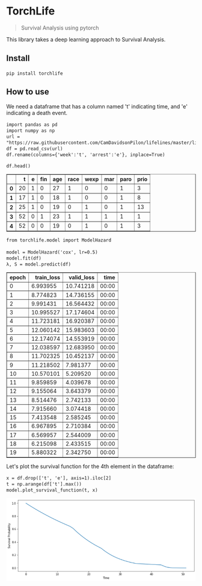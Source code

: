# TorchLife
> Survival Analysis using pytorch


This library takes a deep learning approach to Survival Analysis.

## Install

`pip install torchlife`

## How to use
We need a dataframe that has a column named 't' indicating time, and 'e' indicating a death event.

```
import pandas as pd
import numpy as np
url = "https://raw.githubusercontent.com/CamDavidsonPilon/lifelines/master/lifelines/datasets/rossi.csv"
df = pd.read_csv(url)
df.rename(columns={'week':'t', 'arrest':'e'}, inplace=True)
```

```
df.head()
```




<div>
<style scoped>
    .dataframe tbody tr th:only-of-type {
        vertical-align: middle;
    }

    .dataframe tbody tr th {
        vertical-align: top;
    }

    .dataframe thead th {
        text-align: right;
    }
</style>
<table border="1" class="dataframe">
  <thead>
    <tr style="text-align: right;">
      <th></th>
      <th>t</th>
      <th>e</th>
      <th>fin</th>
      <th>age</th>
      <th>race</th>
      <th>wexp</th>
      <th>mar</th>
      <th>paro</th>
      <th>prio</th>
    </tr>
  </thead>
  <tbody>
    <tr>
      <th>0</th>
      <td>20</td>
      <td>1</td>
      <td>0</td>
      <td>27</td>
      <td>1</td>
      <td>0</td>
      <td>0</td>
      <td>1</td>
      <td>3</td>
    </tr>
    <tr>
      <th>1</th>
      <td>17</td>
      <td>1</td>
      <td>0</td>
      <td>18</td>
      <td>1</td>
      <td>0</td>
      <td>0</td>
      <td>1</td>
      <td>8</td>
    </tr>
    <tr>
      <th>2</th>
      <td>25</td>
      <td>1</td>
      <td>0</td>
      <td>19</td>
      <td>0</td>
      <td>1</td>
      <td>0</td>
      <td>1</td>
      <td>13</td>
    </tr>
    <tr>
      <th>3</th>
      <td>52</td>
      <td>0</td>
      <td>1</td>
      <td>23</td>
      <td>1</td>
      <td>1</td>
      <td>1</td>
      <td>1</td>
      <td>1</td>
    </tr>
    <tr>
      <th>4</th>
      <td>52</td>
      <td>0</td>
      <td>0</td>
      <td>19</td>
      <td>0</td>
      <td>1</td>
      <td>0</td>
      <td>1</td>
      <td>3</td>
    </tr>
  </tbody>
</table>
</div>



```
from torchlife.model import ModelHazard

model = ModelHazard('cox', lr=0.5)
model.fit(df)
λ, S = model.predict(df)
```


<table border="1" class="dataframe">
  <thead>
    <tr style="text-align: left;">
      <th>epoch</th>
      <th>train_loss</th>
      <th>valid_loss</th>
      <th>time</th>
    </tr>
  </thead>
  <tbody>
    <tr>
      <td>0</td>
      <td>6.993955</td>
      <td>10.741218</td>
      <td>00:00</td>
    </tr>
    <tr>
      <td>1</td>
      <td>8.774823</td>
      <td>14.736155</td>
      <td>00:00</td>
    </tr>
    <tr>
      <td>2</td>
      <td>9.991431</td>
      <td>16.564432</td>
      <td>00:00</td>
    </tr>
    <tr>
      <td>3</td>
      <td>10.995527</td>
      <td>17.174604</td>
      <td>00:00</td>
    </tr>
    <tr>
      <td>4</td>
      <td>11.723181</td>
      <td>16.920387</td>
      <td>00:00</td>
    </tr>
    <tr>
      <td>5</td>
      <td>12.060142</td>
      <td>15.983603</td>
      <td>00:00</td>
    </tr>
    <tr>
      <td>6</td>
      <td>12.174074</td>
      <td>14.553919</td>
      <td>00:00</td>
    </tr>
    <tr>
      <td>7</td>
      <td>12.038597</td>
      <td>12.683950</td>
      <td>00:00</td>
    </tr>
    <tr>
      <td>8</td>
      <td>11.702325</td>
      <td>10.452137</td>
      <td>00:00</td>
    </tr>
    <tr>
      <td>9</td>
      <td>11.218502</td>
      <td>7.981377</td>
      <td>00:00</td>
    </tr>
    <tr>
      <td>10</td>
      <td>10.570101</td>
      <td>5.209520</td>
      <td>00:00</td>
    </tr>
    <tr>
      <td>11</td>
      <td>9.859859</td>
      <td>4.039678</td>
      <td>00:00</td>
    </tr>
    <tr>
      <td>12</td>
      <td>9.155064</td>
      <td>3.643379</td>
      <td>00:00</td>
    </tr>
    <tr>
      <td>13</td>
      <td>8.514476</td>
      <td>2.742133</td>
      <td>00:00</td>
    </tr>
    <tr>
      <td>14</td>
      <td>7.915660</td>
      <td>3.074418</td>
      <td>00:00</td>
    </tr>
    <tr>
      <td>15</td>
      <td>7.413548</td>
      <td>2.585245</td>
      <td>00:00</td>
    </tr>
    <tr>
      <td>16</td>
      <td>6.967895</td>
      <td>2.710384</td>
      <td>00:00</td>
    </tr>
    <tr>
      <td>17</td>
      <td>6.569957</td>
      <td>2.544009</td>
      <td>00:00</td>
    </tr>
    <tr>
      <td>18</td>
      <td>6.215098</td>
      <td>2.433515</td>
      <td>00:00</td>
    </tr>
    <tr>
      <td>19</td>
      <td>5.880322</td>
      <td>2.342750</td>
      <td>00:00</td>
    </tr>
  </tbody>
</table>


Let's plot the survival function for the 4th element in the dataframe:

```
x = df.drop(['t', 'e'], axis=1).iloc[2]
t = np.arange(df['t'].max())
model.plot_survival_function(t, x)
```


![png](docs/images/output_8_0.png)


